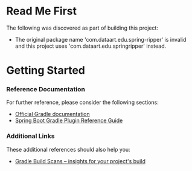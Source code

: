 # Read Me First
The following was discovered as part of building this project:

* The original package name 'com.dataart.edu.spring-ripper' is invalid and this project uses 'com.dataart.edu.springripper' instead.

# Getting Started

### Reference Documentation
For further reference, please consider the following sections:

* [Official Gradle documentation](https://docs.gradle.org)
* [Spring Boot Gradle Plugin Reference Guide](https://docs.spring.io/spring-boot/docs/2.2.4.RELEASE/gradle-plugin/reference/html/)

### Additional Links
These additional references should also help you:

* [Gradle Build Scans – insights for your project's build](https://scans.gradle.com#gradle)

